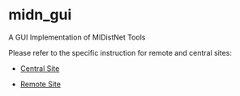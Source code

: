 # midn_gui
A GUI Implementation of MIDistNet Tools

Please refer to the specific instruction for remote and central sites:

  * [Central Site](Midn_Central_Site_Configuration_Guide.md)
  
  * [Remote Site](MMidn_Remote_Site_Configuration_Guide.md)
